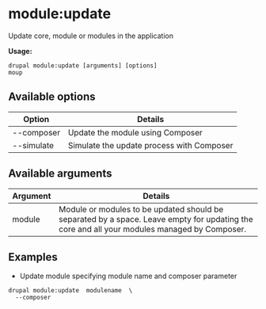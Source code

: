 # module:update
Update core, module or modules in the application

**Usage:**
```
drupal module:update [arguments] [options]
moup
```

## Available options
Option | Details
-------|-------------
--composer | Update the module using Composer
--simulate | Simulate the update process with Composer

## Available arguments
Argument | Details
---------|-------------
module | Module or modules to be updated should be separated by a space. Leave empty for updating the core and all your modules managed by Composer.

## Examples
* Update module specifying module name and composer parameter
```
drupal module:update  modulename  \
  --composer
```
